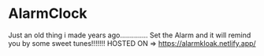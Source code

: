 # AlarmClock
Just an old thing i made years ago..............
Set the Alarm and it will remind you by some sweet tunes!!!!!!!
HOSTED ON => https://alarmkloak.netlify.app/
